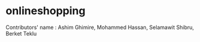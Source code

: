 # onlineshopping
Contributors' name : Ashim Ghimire, Mohammed Hassan, Selamawit Shibru, Berket Teklu
